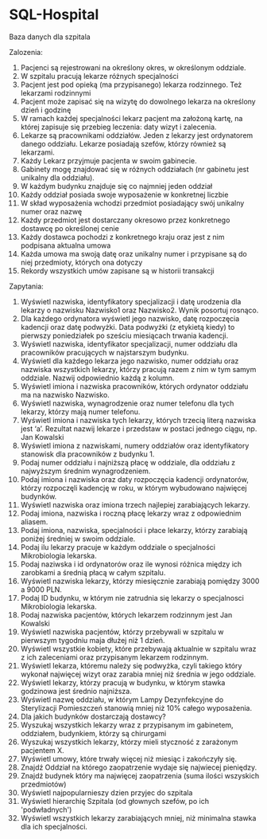 # SQL-Hospital

Baza danych dla szpitala

Zalozenia:

1. Pacjenci są rejestrowani na określony okres, w określonym oddziale. 
2. W szpitalu pracują lekarze różnych specjalności
3. Pacjent jest pod opieką (ma przypisanego) lekarza rodzinnego.
Też lekarzami rodzinnymi
4. Pacjent może zapisać się na wizytę do dowolnego lekarza na określony dzień i godzinę
5. W ramach każdej specjalności lekarz pacjent ma założoną kartę, na której zapisuje się przebieg leczenia: daty wizyt i zalecenia.
6. Lekarze są pracownikami oddziałów. Jeden z lekarzy jest ordynatorem danego oddziału. Lekarze posiadają szefów, którzy również są lekarzami.
7. Każdy Lekarz przyjmuje pacjenta w swoim gabinecie.
8. Gabinety mogę znajdować się w różnych oddziałach (nr gabinetu jest unikalny dla oddziału).
9. W każdym budynku znajduje się co najmniej jeden oddział
10. Każdy oddział posiada swoje wyposażenie w konkretnej liczbie
11. W skład wyposażenia wchodzi przedmiot posiadający swój unikalny numer oraz nazwę
12. Każdy przedmiot jest dostarczany okresowo przez konkretnego dostawcę po określonej cenie
13. Każdy dostawca pochodzi z konkretnego kraju oraz jest z nim podpisana aktualna umowa 
14. Każda umowa ma swoją datę oraz unikalny numer i przypisane są do niej przedmioty, których ona dotyczy
15. Rekordy wszystkich umów zapisane są w historii transakcji


Zapytania:
1.	Wyświetl nazwiska, identyfikatory specjalizacji i datę urodzenia dla lekarzy o nazwisku Nazwisko1 oraz Nazwisko2. Wynik posortuj rosnąco. 
2.	Dla każdego ordynatora wyświetl jego nazwisko, datę rozpoczęcia kadencji oraz datę podwyżki. Data podwyżki (z etykietą kiedy) to pierwszy poniedziałek po sześciu miesiącach trwania kadencji.
3.	Wyświetl nazwiska, identyfikator specjalizacji, numer oddziału dla pracowników pracujących w najstarszym budynku.
4.	Wyświetl dla każdego lekarza jego nazwisko, numer oddziału oraz nazwiska wszystkich lekarzy, którzy pracują razem z nim w tym samym oddziale. Nazwij odpowiednio każdą z kolumn.
5.	Wyświetl imiona i nazwiska pracowników, których ordynator oddziału ma na nazwisko Nazwisko.
6.	Wyświetl nazwiska, wynagrodzenie oraz numer telefonu dla tych lekarzy, którzy mają numer telefonu.
7.	Wyświetl imiona i nazwiska tych lekarzy, których trzecią literą nazwiska jest ‘a’. Rezultat nazwij lekarze i przedstaw w postaci jednego ciągu, np. Jan Kowalski
8.	Wyświetl imiona z nazwiskami, numery oddziałów oraz identyfikatory stanowisk dla pracowników z budynku 1.
9.	Podaj numer oddziału i najniższą płacę w oddziale, dla oddziału z najwyższym średnim wynagrodzeniem.
10.	Podaj imiona i nazwiska oraz daty rozpoczęcia kadencji ordynatorów, którzy rozpoczęli kadencję w roku, w którym wybudowano najwięcej budynków.
11.	Wyświetl nazwiska oraz imiona trzech najlepiej zarabiających lekarzy.
12.	Podaj imiona, nazwiska i roczną płacę lekarzy wraz z odpowiednim aliasem.
13.	Podaj imiona, nazwiska, specjalności i płace lekarzy, którzy zarabiają poniżej średniej w swoim oddziale.
14.	Podaj ilu lekarzy pracuje w każdym oddziale o specjalności Mikrobiologia lekarska.
15.	Podaj naziwska i id ordynatorów oraz ile wynosi różnica między ich zarobkami a średnią płacą w całym szpitalu.
16.	Wyświetl nazwiska lekarzy, którzy miesięcznie zarabiają pomiędzy 3000 a 9000 PLN.
17.	Podaj ID budynku, w którym nie zatrudnia się lekarzy o specjalnosci Mikrobiologia lekarska.
18.	Podaj nazwiska pacjentów, których lekarzem rodzinnym jest Jan Kowalski
19.	Wyświetl nazwiska pacjentów, którzy przebywali w szpitalu w pierwszym tygodniu maja dłużej niż 1 dzień.
20.	Wyświetl wszystkie kobiety, które przebywają aktualnie w szpitalu wraz z ich zaleceniami oraz przypisanym lekarzem rodzinnym.
21.	Wyświetl lekarza, któremu należy się podwyżka, czyli takiego który wykonał najwięcej wizyt oraz zarabia mniej niż średnia w jego oddziale.
22.	Wyświetl lekarzy, którzy pracują w budynku, w którym stawka godzinowa jest średnio najniższa.
23.	Wyświetl nazwę oddziału, w którym Lampy Dezynfekcyjne do Sterylizacji Pomieszczeń stanowią mniej niż 10% całego wyposażenia.
24.	Dla jakich budynków dostarczają dostawcy?
25.	Wyszukaj wszystkich lekarzy wraz z przypisanym im gabinetem, oddziałem, budynkiem, którzy są chirurgami
26.	Wyszukaj wszystkich lekarzy, którzy mieli styczność z zarażonym pacjentem X.
27.	Wyświetl umowy, które trwały więcej niż miesiąc i zakończyły się.
28. Znajdź Oddział na którego zaopatrzenie wydaje się najwiecej pieniędzy.
29. Znajdź budynek który ma najwięcej zaopatrzenia (suma ilości wszyskich przedmiotów)
30. Wyświetl najpopularnieszy dzien przyjec do szpitala
31. Wyświetl hierarchię Szpitala (od głownych szefów, po ich 'podwładnych')
32. Wyświetl wszystkich lekarzy zarabiających mniej, niż minimalna stawka dla ich specjalności.
